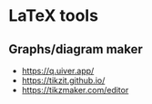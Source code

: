 # LaTeX tools

## Graphs/diagram maker
- https://q.uiver.app/
- https://tikzit.github.io/
- https://tikzmaker.com/editor
